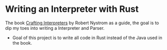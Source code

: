 # Writing an Interpreter with Rust
The book [Crafting Interpreters](https://craftinginterpreters.com/contents.html) by Robert Nystrom as a guide, the goal is to dip my toes into writing a Interpreter and Parser.
- Goal of this project is to write all code in Rust instead of the Java used in the book.
